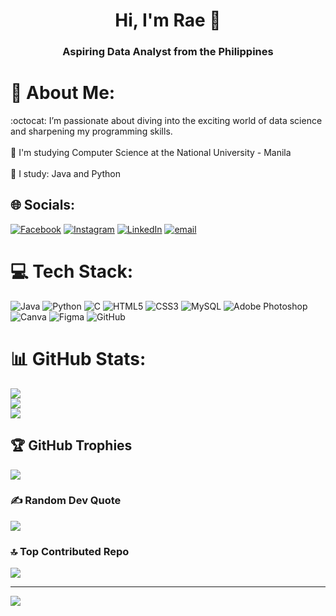 <h1 align="center">Hi, I'm Rae 👋 </h1>
<h3 align="center">Aspiring Data Analyst from the Philippines </h3>



# 💫 About Me:
:octocat: I’m passionate about diving into the exciting world of data science and sharpening my programming skills.<br><br>🌟 I'm studying Computer Science at the National University - Manila<br><br>🌸 I study: Java and Python


## 🌐 Socials:
[![Facebook](https://img.shields.io/badge/Facebook-%231877F2.svg?logo=Facebook&logoColor=white)](https://facebook.com/rae.paulos.2024) [![Instagram](https://img.shields.io/badge/Instagram-%23E4405F.svg?logo=Instagram&logoColor=white)](https://instagram.com/raesp_berry) [![LinkedIn](https://img.shields.io/badge/LinkedIn-%230077B5.svg?logo=linkedin&logoColor=white)](https://linkedin.com/in/rae-paulos-8969b5249) [![email](https://img.shields.io/badge/Email-D14836?logo=gmail&logoColor=white)](mailto:r.paulos.dev@gmail.com) 

# 💻 Tech Stack:
![Java](https://img.shields.io/badge/java-%23ED8B00.svg?style=for-the-badge&logo=openjdk&logoColor=white) ![Python](https://img.shields.io/badge/python-3670A0?style=for-the-badge&logo=python&logoColor=ffdd54) ![C](https://img.shields.io/badge/c-%2300599C.svg?style=for-the-badge&logo=c&logoColor=white) ![HTML5](https://img.shields.io/badge/html5-%23E34F26.svg?style=for-the-badge&logo=html5&logoColor=white) ![CSS3](https://img.shields.io/badge/css3-%231572B6.svg?style=for-the-badge&logo=css3&logoColor=white) ![MySQL](https://img.shields.io/badge/mysql-4479A1.svg?style=for-the-badge&logo=mysql&logoColor=white) ![Adobe Photoshop](https://img.shields.io/badge/adobe%20photoshop-%2331A8FF.svg?style=for-the-badge&logo=adobe%20photoshop&logoColor=white) ![Canva](https://img.shields.io/badge/Canva-%2300C4CC.svg?style=for-the-badge&logo=Canva&logoColor=white) ![Figma](https://img.shields.io/badge/figma-%23F24E1E.svg?style=for-the-badge&logo=figma&logoColor=white) ![GitHub](https://img.shields.io/badge/github-%23121011.svg?style=for-the-badge&logo=github&logoColor=white)

# 📊 GitHub Stats:
![](https://github-readme-stats.vercel.app/api?username=rpaulos&theme=codeSTACKr&hide_border=true&include_all_commits=false&count_private=false)<br/>
![](https://nirzak-streak-stats.vercel.app/?user=rpaulos&theme=codeSTACKr&hide_border=true)<br/>
![](https://github-readme-stats.vercel.app/api/top-langs/?username=rpaulos&theme=codeSTACKr&hide_border=true&include_all_commits=false&count_private=false&layout=compact)

## 🏆 GitHub Trophies
![](https://github-profile-trophy.vercel.app/?username=rpaulos&theme=radical&no-frame=false&no-bg=true&margin-w=4)

### ✍️ Random Dev Quote
![](https://quotes-github-readme.vercel.app/api?type=horizontal&theme=radical)

### 🔝 Top Contributed Repo
![](https://github-contributor-stats.vercel.app/api?username=rpaulos&limit=5&theme=radical&combine_all_yearly_contributions=true)

---

[![](https://visitcount.itsvg.in/api?id=rpaulos&icon=1&color=3)](https://visitcount.itsvg.in)

<!-- Proudly created with GPRM ( https://gprm.itsvg.in ) -->
